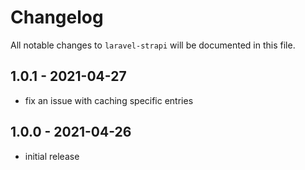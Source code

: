 # Changelog

All notable changes to `laravel-strapi` will be documented in this file.


## 1.0.1 - 2021-04-27

- fix an issue with caching specific entries

## 1.0.0 - 2021-04-26

- initial release
